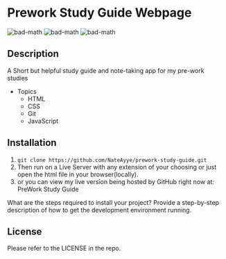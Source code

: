 # Prework Study Guide Webpage

![bad-math](https://img.shields.io/badge/HTML-62.1%25-orange "HTML")
![bad-math](https://img.shields.io/badge/CSS-11.8%25-purple "CSS")
![bad-math](https://img.shields.io/badge/JavaScript-26.1%25-yellow "JavaScript")

## Description

A Short but helpful study guide and note-taking app for my pre-work studies

- Topics
  - HTML
  - CSS
  - Git
  - JavaScript

## Installation

1. `git clone https://github.com/NateAyye/prework-study-guide.git`
2. Then run on a Live Server with any extension of your choosing or just open the html file in your browser(locally).
3. or you can view my live version being hosted by GitHub right now at: <a src="https://nateayye.github.io/prework-study-guide/">PreWork Study Guide</a>

What are the steps required to install your project? Provide a step-by-step description of how to get the development environment running.

## License

Please refer to the LICENSE in the repo.
